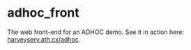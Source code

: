 adhoc_front
===========

The web front-end for an ADHOC demo. See it in action here: [harveyserv.ath.cx/adhoc](http://harveyserv.ath.cx/adhoc/).
